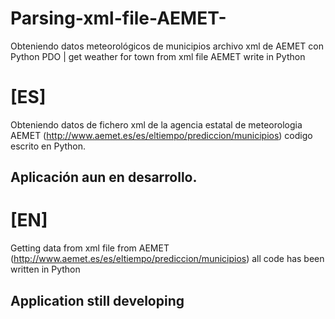 # Parsing-xml-file-AEMET-
Obteniendo datos meteorológicos de municipios archivo xml de AEMET con Python PDO   | get weather for town from xml file AEMET write in Python

# [ES]
Obteniendo datos de fichero xml de la agencia estatal de meteorologia AEMET (http://www.aemet.es/es/eltiempo/prediccion/municipios)
codigo escrito en Python.

## Aplicación aun en desarrollo.

# [EN]
Getting data from xml file from AEMET (http://www.aemet.es/es/eltiempo/prediccion/municipios) 
all code has been written in Python

## Application still developing
